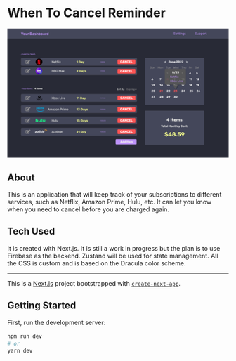 # When To Cancel Reminder 

![Desktop Screenshot of When To Cancel](./screenshot.png)


## About 

This is an application that will keep track of your subscriptions to different services, such as Netflix, Amazon Prime, Hulu, etc.
It can let you know when you need to cancel before you are charged again.

## Tech Used

It is created with Next.js. It is still a work in progress but
the plan is to use Firebase as the backend. Zustand will be used
for state management. All the CSS is custom and is based on the
Dracula color scheme.

---

This is a [Next.js](https://nextjs.org/) project bootstrapped with [`create-next-app`](https://github.com/vercel/next.js/tree/canary/packages/create-next-app).

## Getting Started

First, run the development server:

```bash
npm run dev
# or
yarn dev
```

